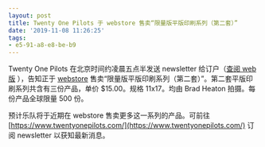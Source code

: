 ```yaml
---
layout: post
title: Twenty One Pilots 于 webstore 售卖“限量版平版印刷系列（第二套）”
date: '2019-11-08 11:26:25'
tags:
- e5-91-a8-e8-be-b9
---
```


Twenty One Pilots 在北京时间约凌晨五点半发送 newsletter 给订户（[查阅 web 版](http://view.e.atlanticrecords.com/?qs=be3be6824406c8f5fcd27f482fba107ddad54c4b292ea27cc238ffabadd756eafd893d6701ac7272c5e187761a98cea8ad83550cd2163b66a731ff751e5808d7c38c2d67a211115f147a266a9eaa7289) ），告知正于 [webstore](https://store.twentyonepilots.com/) 售卖“限量版平版印刷系列（第二套）”。第二套平版印刷系列共含有三份产品，单价 $15.00。规格 11x17。均由 Brad Heaton 拍摄。每份产品全球限量 500 份。

预计乐队将于近期在 webstore 售卖更多这一系列的产品。可前往 [https://www.twentyonepilots.com/](https://www.twentyonepilots.com/) 订阅 newsletter 以获知最新消息。

